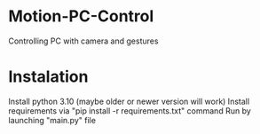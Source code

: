 # Motion-PC-Control
Controlling PC with camera and gestures 

# Instalation
Install python 3.10 (maybe older or newer version will work)
Install requirements via "pip install -r requirements.txt" command
Run by launching "main.py" file
